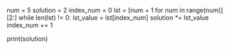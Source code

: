num = 5
solution = 2
index_num = 0
lst = [num + 1 for num in range(num)][2:]
while len(lst) != 0:
    lst_value = lst[index_num]
    solution *= lst_value
    index_num += 1
    

print(solution)
